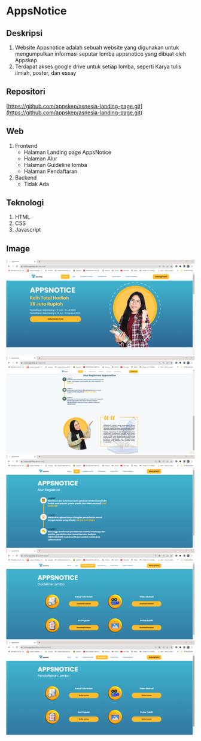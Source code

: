 # AppsNotice

## Deskripsi

1.  Website Appsnotice adalah sebuah website yang digunakan untuk mengumpulkan informasi seputar lomba appsnotice yang dibuat oleh Appskep
2.  Terdapat akses google drive untuk setiap lomba, seperti Karya tulis ilmiah, poster, dan essay

## Repositori

[https://github.com/appskep/asnesia-landing-page.git](https://github.com/appskep/asnesia-landing-page.git)

## Web

1.  Frontend
    - Halaman Landing page AppsNotice
    - Halaman Alur
    - Halaman Guideline lomba
    - Halaman Pendaftaran
2.  Backend
    - Tidak Ada

## Teknologi

1. HTML
2. CSS
3. Javascript

## Image

![Apps Notice](https://github.com/firmanshiddiq/doc/blob/master/img/appsnotice.png)
![Apps Notice 2](https://github.com/firmanshiddiq/doc/blob/master/img/appsnotice2.png)
![Apps Notice 3](https://github.com/firmanshiddiq/doc/blob/master/img/appsnotice3.png)
![Apps Notice 4](https://github.com/firmanshiddiq/doc/blob/master/img/appsnotice4.png)
![Apps Notice 5](https://github.com/firmanshiddiq/doc/blob/master/img/appsnotice5.png)
